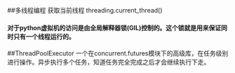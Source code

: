 ##多线程编程
获取当前线程
threading.current_thread()

#### 对于python虚拟机的访问是由全局解释器锁(GIL)控制的。这个锁就是用来保证同时只有一个线程运行的。

##ThreadPoolExecutor
一个在concurrent.futures模块下的高级库，在任务级别进行操作。异步执行多个任务，知道任务完全完成之后才会继续执行下走。

